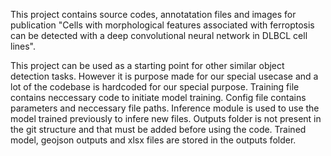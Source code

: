 This project contains source codes, annotatation files and images for publication "Cells with morphological features associated with ferroptosis can be detected with a deep convolutional neural network in DLBCL cell lines". 

This project can be used as a starting point for other similar object detection tasks. However it is purpose made for our special usecase and a lot of the codebase is hardcoded for our special purpose. 
Training file contains neccessary code to initiate model training. Config file contains parameters and neccessary file paths. Inference module is used to use the model trained previously to infere new files. Outputs folder is not present in the git structure and that must be added before using the code. 
Trained model, geojson outputs and xlsx files are stored in the outputs folder. 

